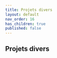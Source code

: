 ```yaml
---
title: Projets divers
layout: default
nav_order: 16
has_children: true
published: false
---
```

## Projets divers

